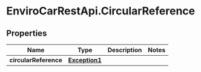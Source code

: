 # EnviroCarRestApi.CircularReference

## Properties
Name | Type | Description | Notes
------------ | ------------- | ------------- | -------------
**circularReference** | [**Exception1**](Exception1.md) |  | 
